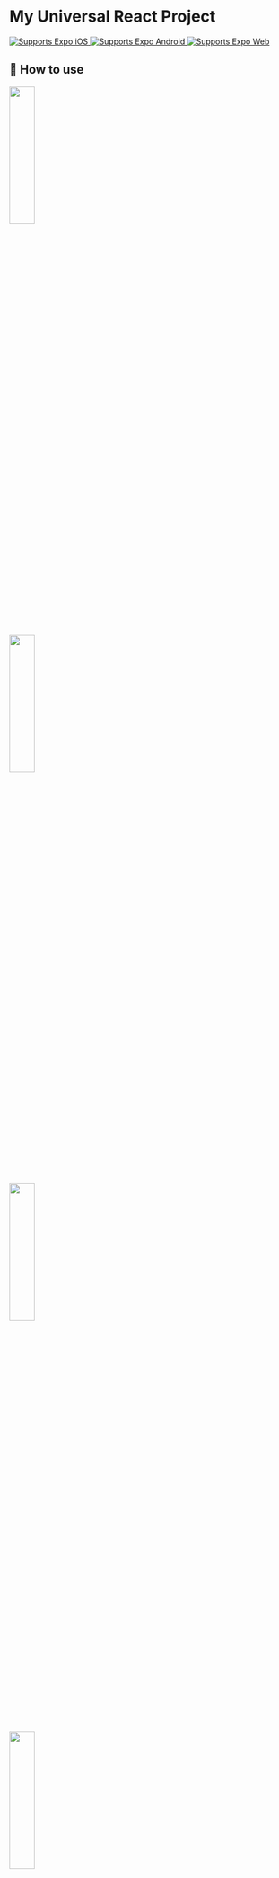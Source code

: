 # My Universal React Project

<p>
  <!-- iOS -->
  <a href="https://itunes.apple.com/app/apple-store/id982107779">
    <img alt="Supports Expo iOS" longdesc="Supports Expo iOS" src="https://img.shields.io/badge/iOS-4630EB.svg?style=flat-square&logo=APPLE&labelColor=999999&logoColor=fff" />
  </a>
  <!-- Android -->
  <a href="https://play.google.com/store/apps/details?id=host.exp.exponent&referrer=blankexample">
    <img alt="Supports Expo Android" longdesc="Supports Expo Android" src="https://img.shields.io/badge/Android-4630EB.svg?style=flat-square&logo=ANDROID&labelColor=A4C639&logoColor=fff" />
  </a>
  <!-- Web -->
  <a href="https://docs.expo.dev/workflow/web/">
    <img alt="Supports Expo Web" longdesc="Supports Expo Web" src="https://img.shields.io/badge/web-4630EB.svg?style=flat-square&logo=GOOGLE-CHROME&labelColor=4285F4&logoColor=fff" />
  </a>
</p>

## 🚀 How to use

<div class="row">
   <div class="column">
<img src="https://user-images.githubusercontent.com/37476772/139421873-2f7f5bbd-fd8d-4e53-9652-d890c484a00c.PNG" width="30%" height="25%">
  </div>
  <div class="column">
<img src="https://user-images.githubusercontent.com/37476772/139421896-ef4809e7-6831-4399-9a91-1dfadea509c8.PNG" width="30%" height="25%">
  </div>
  <div class="column">
<img src="https://user-images.githubusercontent.com/37476772/139421908-e06a7175-3809-4366-8ec5-79904b4eaa5b.PNG.PNG" width="30%" height="25%">
  </div>
  <div class="column">
<img src="https://user-images.githubusercontent.com/37476772/139421911-4c93a331-c968-4a9d-a96c-07d1b27ec2ec.PNG" width="30%" height="25%">
  </div>
  <div class="column">
<img src="https://user-images.githubusercontent.com/37476772/139421913-228242c1-8f57-4f1c-8ff4-fe88fcaf3f15.PNG" width="30%" height="25%">
  </div>
</div>


- Install packages with `yarn` or `npm install`.
  - If you have native iOS code run `npx pod-install`
- Run `yarn start` to start the bundler.
- Open the project in a React runtime to try it:
  - iOS: [Client iOS](https://itunes.apple.com/app/apple-store/id982107779)
  - Android: [Client Android](https://play.google.com/store/apps/details?id=host.exp.exponent&referrer=blankexample)
  - Web: Any web browser

## Adding Native Code

This project can be run from a web browser or the Expo client app. You may find that you want to add more native code later on. You can do this by ejecting the project and rebuilding it yourself.

- Run `yarn eject` to create the native projects.
- You can still run your project in the web browser or Expo client, you just won't be able to access any new native modules you add.

## Publishing

- Deploy the native app to the App store and Play store using this guide: [Deployment](https://docs.expo.dev/distribution/app-stores/).
- Deploy the website using this guide: [Web deployment](https://docs.expo.dev/distribution/publishing-websites/).

## 📝 Notes

- Learn more about [Universal React](https://docs.expo.dev/).
- See what API and components are [available in the React runtimes](https://docs.expo.dev/versions/latest/).
- Find out more about developing apps and websites: [Guides](https://docs.expo.dev/guides/).
